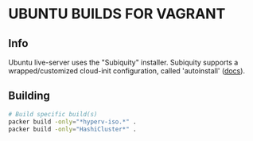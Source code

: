 # UBUNTU BUILDS FOR VAGRANT

## Info

Ubuntu live-server uses the "Subiquity" installer. Subiquity supports a wrapped/customized cloud-init configuration, called 'autoinstall' ([docs](https://canonical-subiquity.readthedocs-hosted.com/en/latest/reference/autoinstall-reference.html)).

## Building

```bash
# Build specific build(s)
packer build -only="*hyperv-iso.*" .
packer build -only="HashiCluster*" .
```

